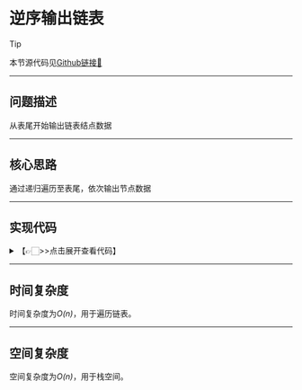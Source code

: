 # 逆序输出链表

> [!Tip]
> 
> 本节源代码见[Github链接🔗](https://github.com/MaxSolider/leetcode-algorithm/blob/main/structure/src/main/java/org/example/linkedlist/exercises/PrintListFromEnd.java)

---
## 问题描述
从表尾开始输出链表结点数据

---
## 核心思路
通过递归遍历至表尾，依次输出节点数据

---
## 实现代码
<details> 
	<summary>【👉🏻>>点击展开查看代码】</summary> 
	<pre>
		<code>
			/**  
			 * 逆序输出单向链表  
			 *  
			 * @param headNode  
			 * @author: Max Solider  
			 * @date: 2022/10/9 14:18  
			 */
			 void printListFromEnd(NormalListNode headNode) {  
			    if (headNode == null) {  
			        return;  
			    }  
			    printListFromEnd(headNode.getNext());  
			    System.out.println(" " + headNode.getData() + " ");  
			    return;}
		</code>
	</pre>
</details>

---
## 时间复杂度
时间复杂度为*O(n)*，用于遍历链表。

---
## 空间复杂度
空间复杂度为*O(n)*，用于栈空间。